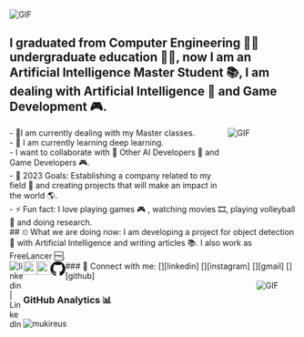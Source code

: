 <img align="center" alt="GIF" src="https://cdn.dribbble.com/users/1643824/screenshots/3429154/untitled-4.gif" width="900" height="520" />

## I graduated from Computer Engineering 👩‍💻 undergraduate education 👨‍🎓, now I am an Artificial Intelligence Master Student 📚, I am dealing with Artificial Intelligence 🤖 and Game Development 🎮.
<img align="right" alt="GIF" src="https://d2te1y9qx21itc.cloudfront.net/images/jobs/20160506/game-developer-intern.gif" width="120" height="120" />
- 🔭I am currently dealing with my Master classes. <br>
- 🌱 I am currently learning deep learning.<br>
- I want to collaborate with 👯 Other AI Developers 🤖 and Game Developers 🎮.<br>
- 🥅 2023 Goals: Establishing a company related to my field 🏢 and creating projects that will make an impact in the world 🌎.<br>
- ⚡ Fun fact: I love playing games 🎮 , watching movies 🎞️, playing volleyball 🏐 and doing research.<br>
## ⏲ What we are doing now:
I am developing a project for object detection 🚀 with Artificial Intelligence and writing articles 📚.
I also work as FreeLancer 🆓.

<br />
### 📩 Connect with me:
[<img align="left" alt="linkedin | LinkedIn" width="24px" src="https://raw.githubusercontent.com/peterthehan/peterthehan/master/assets/linkedin.svg" />][linkedin]
[<img align="left" height="24" width="24" src="https://cdn.jsdelivr.net/npm/simple-icons@v4/icons/instagram.svg" />][instagram]
[<img align="left" height="24" width="24" src="https://cdn.jsdelivr.net/npm/simple-icons@v4/icons/gmail.svg" />][gmail]
[<img align="left" alt="GitHub" width="26px" src="https://raw.githubusercontent.com/github/explore/78df643247d429f6cc873026c0622819ad797942/topics/github/github.png" />][github]
<br />
<img align="right" alt="GIF" src="https://media.tenor.com/GfSX-u7VGM4AAAAC/coding.gif" width="70" height="50" />


### GitHub Analytics 📊

  <img height="180em" align="left" src="https://github-readme-stats.vercel.app/api/top-langs?username=Pentaka&show_icons=true&locale=en&layout=compact&langs_count=8&theme=radical" alt="mukireus"/>
</a>

<br />
<br />

[instagram]: https://www.instagram.com/tahayesil09/
[linkedin]: https://www.linkedin.com/in/taha-yasir-ye%C5%9Fil/
[gmail]: mailto:tahayesil4040@gmail.com
[github]: https://github.com/Pentaka
